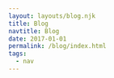 ```yaml
---
layout: layouts/blog.njk
title: Blog
navtitle: Blog
date: 2017-01-01
permalink: /blog/index.html
tags:
  - nav
---
```

